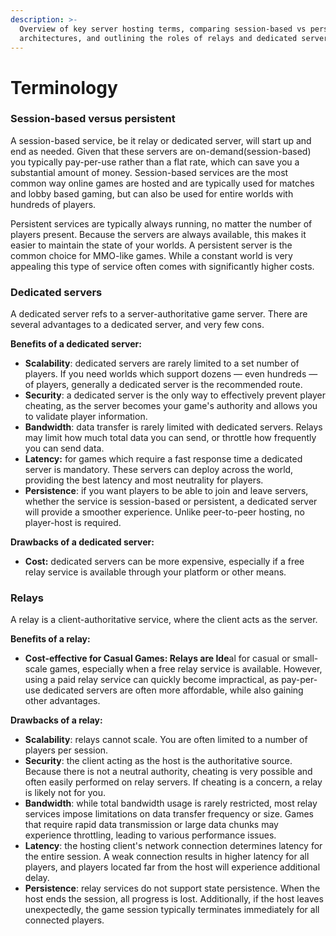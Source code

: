 ```yaml
---
description: >-
  Overview of key server hosting terms, comparing session-based vs persistent
  architectures, and outlining the roles of relays and dedicated servers.
---
```


# Terminology

### Session-based versus persistent

A session-based service, be it relay or dedicated server, will start up and end as needed. Given that these servers are on-demand(session-based) you typically pay-per-use rather than a flat rate, which can save you a substantial amount of money. Session-based services are the most common way online games are hosted and are typically used for matches and lobby based gaming, but can also be used for entire worlds with hundreds of players.

Persistent services are typically always running, no matter the number of players present. Because the servers are always available, this makes it easier to maintain the state of your worlds. A persistent server is the common choice for MMO-like games. While a constant world is very appealing this type of service often comes with significantly higher costs.

### Dedicated servers

A dedicated server refs to a server-authoritative game server. There are several advantages to a dedicated server, and very few cons.

**Benefits of a dedicated server:**

* **Scalability**: dedicated servers are rarely limited to a set number of players. If you need worlds which support dozens — even hundreds — of players, generally a dedicated server is the recommended route.
* **Security**: a dedicated server is the only way to effectively prevent player cheating, as the server becomes your game's authority and allows you to validate player information.
* **Bandwidth**: data transfer is rarely limited with dedicated servers. Relays may limit how much total data you can send, or throttle how frequently you can send data.
* **Latency:** for games which require a fast response time a dedicated server is mandatory. These servers can deploy across the world, providing the best latency and most neutrality for players.
* **Persistence**: if you want players to be able to join and leave servers, whether the service is session-based or persistent, a dedicated server will provide a smoother experience. Unlike peer-to-peer hosting, no player-host is required.

**Drawbacks of a dedicated server:**

* **Cost:** dedicated servers can be more expensive, especially if a free relay service is available through your platform or other means.

### Relays

A relay is a client-authoritative service, where the client acts as the server.

**Benefits of a relay:**

* **Cost-effective for Casual Games: Relays are Ide**al for casual or small-scale games, especially when a free relay service is available. However, using a paid relay service can quickly become impractical, as pay-per-use dedicated servers are often more affordable, while also gaining other advantages.

**Drawbacks of a relay:**

* **Scalability**: relays cannot scale. You are often limited to a number of players per session.
* **Security**: the client acting as the host is the authoritative source. Because there is not a neutral authority, cheating is very possible and often easily performed on relay servers. If cheating is a concern, a relay is likely not for you.
* **Bandwidth**: while total bandwidth usage is rarely restricted, most relay services impose limitations on data transfer frequency or size. Games that require rapid data transmission or large data chunks may experience throttling, leading to various performance issues.
* **Latency**: the hosting client's network connection determines latency for the entire session. A weak connection results in higher latency for all players, and players located far from the host will experience additional delay.
* **Persistence**: relay services do not support state persistence. When the host ends the session, all progress is lost. Additionally, if the host leaves unexpectedly, the game session typically terminates immediately for all connected players.
